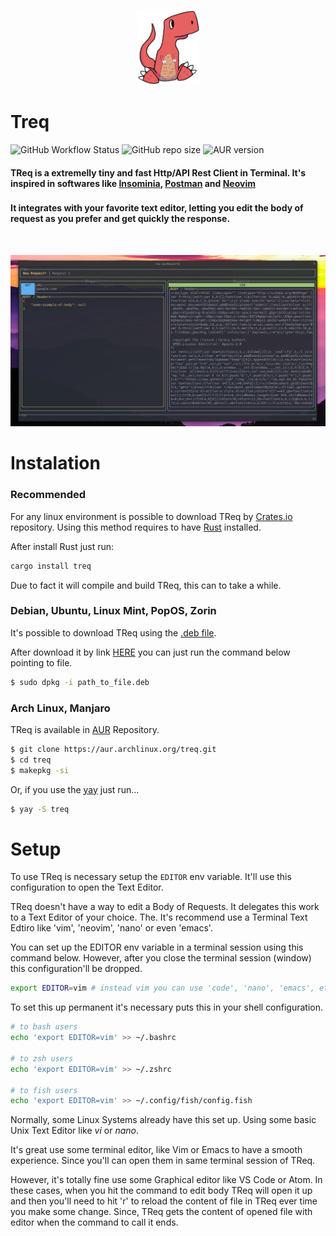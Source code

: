 <p align="center">
<img src="./dino.png" height="120px" />
</p>

# Treq

![GitHub Workflow Status](https://img.shields.io/github/actions/workflow/status/talis-fb/treq/cd.yml)
![GitHub repo size](https://img.shields.io/github/repo-size/talis-fb/treq)
![AUR version](https://img.shields.io/aur/version/treq-bin)

#### TReq is a extremelly tiny and fast Http/API Rest Client in Terminal. It's inspired in softwares like [Insominia](https://insomnia.rest/download), [Postman](https://www.postman.com/) and [Neovim](https://github.com/neovim/neovim)
### 
#### It integrates with your favorite text editor, letting you edit the body of request as you prefer and get quickly the response. 

<br />

![](screenshot.png)

# Instalation

### Recommended

For any linux environment is possible to download TReq by [Crates.io](https://crates.io/crates/treq) repository. Using this method requires to have [Rust](https://www.rust-lang.org/pt-BR/tools/install) installed. 

After install Rust just run:

```sh
cargo install treq
```

Due to fact it will compile and build TReq, this can to take a while.

### Debian, Ubuntu, Linux Mint, PopOS, Zorin
It's possible to download TReq using the [.deb file](https://github.com/talis-fb/TReq/releases).

After download it by link [HERE](https://github.com/talis-fb/TReq/releases) you can just run the command below pointing to file.
```sh
$ sudo dpkg -i path_to_file.deb
```

### Arch Linux, Manjaro
TReq is available in [AUR](https://aur.archlinux.org/packages/treq/) Repository.

```sh
$ git clone https://aur.archlinux.org/treq.git
$ cd treq
$ makepkg -si
```

Or, if you use the [yay](https://github.com/Jguer/yay) just run...

```sh
$ yay -S treq
```

# Setup

To use TReq is necessary setup the `EDITOR` env variable. It'll use this configuration to open the Text Editor.

TReq doesn't have a way to edit a Body of Requests. It delegates this work to a Text Editor of your choice. The. It's recommend use a Terminal Text Edtiro like 'vim', 'neovim', 'nano' or even 'emacs'.

You can set up the EDITOR env variable in a terminal session using this command below. However, after you close the terminal session (window) this configuration'll be dropped.
```sh
export EDITOR=vim # instead vim you can use 'code', 'nano', 'emacs', etc..
```

To set this up permanent it's necessary puts this in your shell configuration.
```sh
# to bash users
echo 'export EDITOR=vim' >> ~/.bashrc 

# to zsh users
echo 'export EDITOR=vim' >> ~/.zshrc

# to fish users
echo 'export EDITOR=vim' >> ~/.config/fish/config.fish 
```

Normally, some Linux Systems already have this set up. Using some basic Unix Text Editor like _vi_ or _nano_.

It's great use some terminal editor, like Vim or Emacs to have a smooth experience. Since you'll can open them in same terminal session of TReq.

However, it's totally fine use some Graphical editor like VS Code or Atom. In these cases, when you hit the command to edit body TReq will open it up and then you'll need to hit 'r' to reload the content of file in TReq ever time you make some change. Since, TReq gets the content of opened file with editor when the command to call it ends. 
